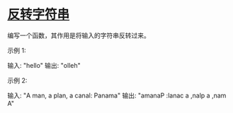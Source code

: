 # [反转字符串](https://leetcode-cn.com/problems/reverse-string/description/)

编写一个函数，其作用是将输入的字符串反转过来。

示例 1:

输入: "hello"
输出: "olleh"

示例 2:

输入: "A man, a plan, a canal: Panama"
输出: "amanaP :lanac a ,nalp a ,nam A"
